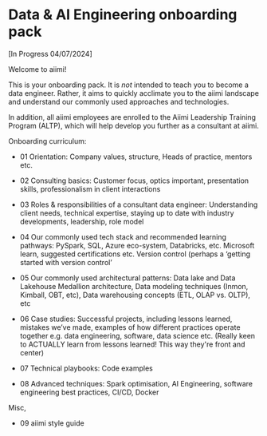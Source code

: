# **Data &amp; AI Engineering onboarding pack**

[In Progress 04/07/2024]

Welcome to aiimi!

This is your onboarding pack. It is *not* intended to teach you to become a data engineer. Rather, it aims to quickly acclimate you to the aiimi landscape and understand our commonly used approaches and technologies.

In addition, all aiimi employees are enrolled to the Aiimi Leadership Training Program (ALTP), which will help develop you further as a consultant at aiimi. 

Onboarding curriculum:

* 01 Orientation: Company values, structure, Heads of practice, mentors etc.

* 02 Consulting basics: Customer focus, optics important, presentation skills, professionalism in client interactions

* 03 Roles & responsibilities of a consultant data engineer: Understanding client needs, technical expertise, staying up to date with industry developments, leadership, role model

* 04 Our commonly used tech stack and recommended learning pathways: PySpark, SQL, Azure eco-system, Databricks, etc. Microsoft learn, suggested certifications etc. Version control (perhaps a ‘getting started with version control’
  
* 05 Our commonly used architectural patterns: Data lake and Data Lakehouse Medallion architecture, Data modeling techniques (Inmon, Kimball, OBT, etc), Data warehousing concepts (ETL, OLAP vs. OLTP), etc
  
* 06 Case studies: Successful projects, including lessons learned, mistakes we’ve made, examples of how different practices operate together e.g. data engineering, software, data science etc. (Really keen to ACTUALLY learn from lessons learned! This way they're front and center)
  
* 07 Technical playbooks: Code examples
  
* 08 Advanced techniques: Spark optimisation, AI Engineering, software engineering best practices, CI/CD, Docker

Misc,
* 09 aiimi style guide

  
